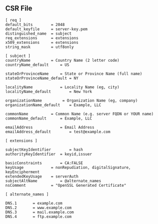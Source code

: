## CSR File

    [ req ]
    default_bits        = 2048
    default_keyfile     = server-key.pem
    distinguished_name  = subject
    req_extensions      = extensions
    x509_extensions     = extensions
    string_mask         = utf8only

    [ subject ]
    countryName         = Country Name (2 letter code)
    countryName_default     = US

    stateOrProvinceName     = State or Province Name (full name)
    stateOrProvinceName_default = NY

    localityName            = Locality Name (eg, city)
    localityName_default        = New York

    organizationName         = Organization Name (eg, company)
    organizationName_default    = Example, LLC

    commonName          = Common Name (e.g. server FQDN or YOUR name)
    commonName_default      = Example, LLC

    emailAddress            = Email Address
    emailAddress_default        = test@example.com

    [ extensions ]

    subjectKeyIdentifier        = hash
    authorityKeyIdentifier  = keyid,issuer

    basicConstraints        = CA:FALSE
    keyUsage            = nonRepudiation, digitalSignature, keyEncipherment
    extendedKeyUsage    = serverAuth
    subjectAltName          = @alternate_names
    nsComment           = "OpenSSL Generated Certificate"

    [ alternate_names ]

    DNS.1       = example.com
    DNS.2       = www.example.com
    DNS.3       = mail.example.com
    DNS.4       = ftp.example.com